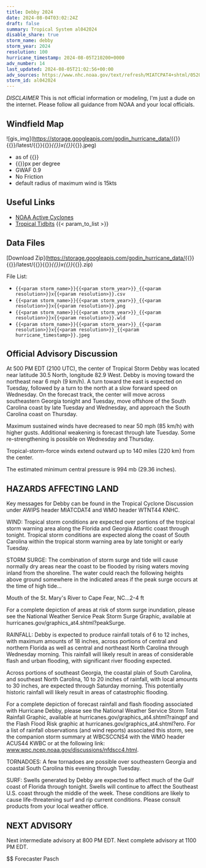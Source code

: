 ```yaml
---
title: Debby 2024
date: 2024-08-04T03:02:24Z
draft: false
summary: Tropical System al042024
disable_share: true
storm_name: debby
storm_year: 2024
resolution: 100
hurricane_timestamp: 2024-08-05T210200+0000
adv_number: 14
last_updated: 2024-08-05T21:02:56+00:00
adv_sources: https://www.nhc.noaa.gov/text/refresh/MIATCPAT4+shtml/052047.shtml;https://www.nhc.noaa.gov/refresh/graphics_at4+shtml/153931.shtml?cone
storm_id: al042024
---
```

*DISCLAIMER* This is not official information or modeling, I'm just a dude on the internet.  Please follow all guidance from NOAA and your local officials.

## Windfield Map
![gis_img](https://storage.googleapis.com/godin_hurricane_data/{{<param storm_name>}}{{<param storm_year>}}/latest/{{<param storm_name>}}{{<param storm_year>}}_{{<param resolution>}}x{{<param resolution>}}_{{<param hurricane_timestamp>}}.jpeg)

- as of {{<param last_updated>}}
- {{<param resolution>}}px per degree
- GWAF 0.9
- No Friction
- default radius of maximum wind is 15kts

## Useful Links
- [NOAA Active Cyclones](https://www.nhc.noaa.gov/)
- [Tropical Tidbits](https://www.tropicaltidbits.com/storminfo/)
{{< param_to_list >}}

## Data Files
[Download Zip](https://storage.googleapis.com/godin_hurricane_data/{{<param storm_name>}}{{<param storm_year>}}/latest/{{<param storm_name>}}{{<param storm_year>}}_{{<param resolution>}}x{{<param resolution>}}_{{<param hurricane_timestamp>}}.zip)

File List:
- `{{<param storm_name>}}{{<param storm_year>}}_{{<param resolution>}}x{{<param resolution>}}.csv`
- `{{<param storm_name>}}{{<param storm_year>}}_{{<param resolution>}}x{{<param resolution>}}.png`
- `{{<param storm_name>}}{{<param storm_year>}}_{{<param resolution>}}x{{<param resolution>}}.wld`
- `{{<param storm_name>}}{{<param storm_year>}}_{{<param resolution>}}x{{<param resolution>}}_{{<param hurricane_timestamp>}}.jpeg`


## Official Advisory Discussion
At 500 PM EDT (2100 UTC), the center of Tropical Storm Debby was
located near latitude 30.5 North, longitude 82.9 West.  Debby is
moving toward the northeast near 6 mph (9 km/h).  A turn toward the 
east is expected on Tuesday, followed by a turn to the north at a 
slow forward speed on Wednesday. On the forecast track, the center 
will move across southeastern Georgia tonight and Tuesday, move 
offshore of the South Carolina coast by late Tuesday and Wednesday, 
and approach the South Carolina coast on Thursday.
 
Maximum sustained winds have decreased to near 50 mph (85 km/h) 
with higher gusts.  Additional weakening is forecast through late 
Tuesday.  Some re-strengthening is possible on Wednesday and 
Thursday.
 
Tropical-storm-force winds extend outward up to 140 miles (220 km)
from the center.
 
The estimated minimum central pressure is 994 mb (29.36 inches).
 
 
HAZARDS AFFECTING LAND
----------------------
Key messages for Debby can be found in the Tropical Cyclone
Discussion under AWIPS header MIATCDAT4 and WMO header WTNT44 KNHC.
 
WIND:  Tropical storm conditions are expected over portions of the
tropical storm warning area along the Florida and Georgia Atlantic
coast through tonight.  Tropical storm conditions are expected along
the coast of South Carolina within the tropical storm warning area
by late tonight or early Tuesday.
 
STORM SURGE: The combination of storm surge and tide will cause
normally dry areas near the coast to be flooded by rising waters
moving inland from the shoreline. The water could reach the
following heights above ground somewhere in the indicated areas if
the peak surge occurs at the time of high tide...
 
Mouth of the St. Mary's River to Cape Fear, NC...2-4 ft

For a complete depiction of areas at risk of storm surge inundation,
please see the National Weather Service Peak Storm Surge Graphic,
available at hurricanes.gov/graphics_at4.shtml?peakSurge.
 
RAINFALL: Debby is expected to produce rainfall totals of 6 to 12 
inches, with maximum amounts of 18 inches, across portions of 
central and northern Florida as well as central and northeast North 
Carolina through Wednesday morning.  This rainfall will likely 
result in areas of considerable flash and urban flooding, with 
significant river flooding expected. 

Across portions of southeast Georgia, the coastal plain of South 
Carolina, and southeast North Carolina, 10 to 20 inches of rainfall, 
with local amounts to 30 inches, are expected through Saturday 
morning.  This potentially historic rainfall will likely result in 
areas of catastrophic flooding.
 
For a complete depiction of forecast rainfall and flash flooding
associated with Hurricane Debby, please see the National Weather
Service Storm Total Rainfall Graphic, available at
hurricanes.gov/graphics_at4.shtml?rainqpf and the Flash Flood Risk
graphic at hurricanes.gov/graphics_at4.shtml?ero.  For a list of
rainfall observations (and wind reports) associated this storm, see
the companion storm summary at WBCSCCNS4 with the WMO header ACUS44
KWBC or at the following link:
www.wpc.ncep.noaa.gov/discussions/nfdscc4.html.
 
TORNADOES: A few tornadoes are possible over southeastern Georgia 
and coastal South Carolina this evening through Tuesday.
 
SURF:  Swells generated by Debby are expected to affect much of the
Gulf coast of Florida through tonight.  Swells will continue to 
affect the Southeast U.S. coast through the middle of the week. 
These conditions are likely to cause life-threatening surf and rip 
current conditions. Please consult products from your local weather 
office.
 
 
NEXT ADVISORY
-------------
Next intermediate advisory at 800 PM EDT.
Next complete advisory at 1100 PM EDT.
 
$$
Forecaster Pasch